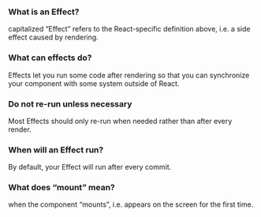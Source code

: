 
### What is an Effect?
 capitalized “Effect” refers to the React-specific definition above, i.e. a side effect caused by rendering. 

### What can effects do?
 Effects let you run some code after rendering so that you can synchronize your component with some system outside of React.

### Do not re-run unless necessary
Most Effects should only re-run when needed rather than after every render. 

### When will an Effect run?
By default, your Effect will run after every commit.


### What does “mount” mean?
when the component “mounts”, i.e. appears on the screen for the first time.